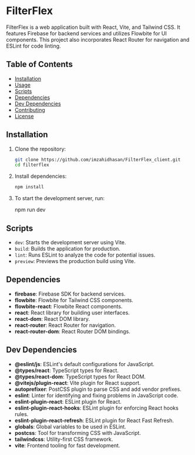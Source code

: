 # FilterFlex

FilterFlex is a web application built with React, Vite, and Tailwind CSS. It features Firebase for backend services and utilizes Flowbite for UI components. This project also incorporates React Router for navigation and ESLint for code linting.

## Table of Contents

- [Installation](#installation)
- [Usage](#usage)
- [Scripts](#scripts)
- [Dependencies](#dependencies)
- [Dev Dependencies](#dev-dependencies)
- [Contributing](#contributing)
- [License](#license)

## Installation

1. Clone the repository:

   ```bash
   git clone https://github.com/imzahidhasan/FilterFlex_client.git
   cd filterflex
2. Install dependencies:
   ```bash
   npm install
3. To start the development server, run:

    npm run dev
## Scripts

-   `dev`: Starts the development server using Vite.
-   `build`: Builds the application for production.
-   `lint`: Runs ESLint to analyze the code for potential issues.
-   `preview`: Previews the production build using Vite.
## Dependencies

-   **firebase**: Firebase SDK for backend services.
-   **flowbite**: Flowbite for Tailwind CSS components.
-   **flowbite-react**: Flowbite React components.
-   **react**: React library for building user interfaces.
-   **react-dom**: React DOM library.
-   **react-router**: React Router for navigation.
-   **react-router-dom**: React Router DOM bindings.
## Dev Dependencies

-   **@eslint/js**: ESLint's default configurations for JavaScript.
-   **@types/react**: TypeScript types for React.
-   **@types/react-dom**: TypeScript types for React DOM.
-   **@vitejs/plugin-react**: Vite plugin for React support.
-   **autoprefixer**: PostCSS plugin to parse CSS and add vendor prefixes.
-   **eslint**: Linter for identifying and fixing problems in JavaScript code.
-   **eslint-plugin-react**: ESLint plugin for React.
-   **eslint-plugin-react-hooks**: ESLint plugin for enforcing React hooks rules.
-   **eslint-plugin-react-refresh**: ESLint plugin for React Fast Refresh.
-   **globals**: Global variables to be used in ESLint.
-   **postcss**: Tool for transforming CSS with JavaScript.
-   **tailwindcss**: Utility-first CSS framework.
-   **vite**: Frontend tooling for fast development.
